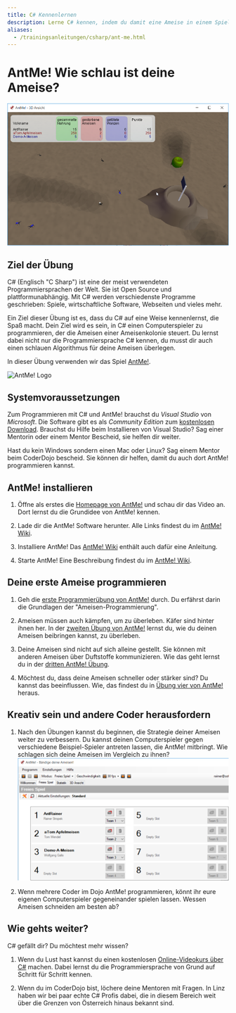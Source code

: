 ```yaml
---
title: C# Kennenlernen
description: Lerne C# kennen, indem du damit eine Ameise in einem Spiel steuerst 
aliases:
  - /trainingsanleitungen/csharp/ant-me.html
---
```


# AntMe! Wie schlau ist deine Ameise?

![AntMe!](img/antme-screenshot.png)

## Ziel der Übung

C# (Englisch "C Sharp") ist eine der meist verwendeten Programmiersprachen der Welt. Sie ist Open Source und plattformunabhängig. Mit C# werden verschiedenste Programme geschrieben: Spiele, wirtschaftliche Software, Webseiten und vieles mehr.

Ein Ziel dieser Übung ist es, dass du C# auf eine Weise kennenlernst, die Spaß macht. Dein Ziel wird es sein, in C# einen Computerspieler zu programmieren, der die Ameisen einer Ameisenkolonie steuert. Du lernst dabei nicht nur die Programmiersprache C# kennen, du musst dir auch einen schlauen Algorithmus für deine Ameisen überlegen.

In dieser Übung verwenden wir das Spiel [AntMe!](http://www.antme.net/de/).  

![AntMe! Logo](http://www.antme.net/wp-content/themes/antme/img/logo.png)

## Systemvoraussetzungen

Zum Programmieren mit C# und AntMe! brauchst du *Visual Studio* von *Microsoft*. Die Software gibt es als *Community Edition* zum [kostenlosen Download](http://www.visualstudio.com/de-de/downloads/download-visual-studio-vs.aspx). Brauchst du Hilfe beim Installieren von Visual Studio? Sag einer Mentorin oder einem Mentor Bescheid, sie helfen dir weiter.

Hast du kein Windows sondern einen Mac oder Linux? Sag einem Mentor beim CoderDojo bescheid. Sie können dir helfen, damit du auch dort AntMe! programmieren kannst.

## AntMe! installieren

1. Öffne als erstes die [Homepage von AntMe!](http://www.antme.net/de/) und schau dir das Video an. Dort lernst du die Grundidee von AntMe! kennen.

2. Lade dir die AntMe! Software herunter. Alle Links findest du im [AntMe! Wiki](http://wiki.antme.net/de/Lektion1).

3. Installiere AntMe! Das [AntMe! Wiki](http://wiki.antme.net/de/Lektion2) enthält auch dafür eine Anleitung. 

3. Starte AntMe! Eine Beschreibung findest du im [AntMe! Wiki](http://wiki.antme.net/de/Lektion3).

## Deine erste Ameise programmieren

1. Geh die [erste Programmierübung von AntMe!](http://wiki.antme.net/de/Lektion4) durch. Du erfährst darin die Grundlagen der "Ameisen-Programmierung".

2. Ameisen müssen auch kämpfen, um zu überleben. Käfer sind hinter ihnen her. In der [zweiten Übung von AntMe!](http://wiki.antme.net/de/Lektion5) lernst du, wie du deinen Ameisen beibringen kannst, zu überleben.

3. Deine Ameisen sind nicht auf sich alleine gestellt. Sie können mit anderen Ameisen über Duftstoffe kommunizieren. Wie das geht lernst du in der [dritten AntMe! Übung](http://wiki.antme.net/de/Lektion6).

4. Möchtest du, dass deine Ameisen schneller oder stärker sind? Du kannst das beeinflussen. Wie, das findest du in [Übung vier von AntMe!](http://wiki.antme.net/de/Lektion7) heraus.

## Kreativ sein und andere Coder herausfordern

1. Nach den Übungen kannst du beginnen, die Strategie deiner Ameisen weiter zu verbessern. Du kannst deinen Computerspieler gegen verschiedene Beispiel-Spieler antreten lassen, die AntMe! mitbringt. Wie schlagen sich deine Ameisen im Vergleich zu ihnen?<br/>
![Mehrere Computerspieler gleichzeitig](img/mehrere-spieler-vergleichen.png)

2. Wenn mehrere Coder im Dojo AntMe! programmieren, könnt ihr eure eigenen Computerspieler gegeneinander spielen lassen. Wessen Ameisen schneiden am besten ab?

## Wie gehts weiter?

C# gefällt dir? Du möchtest mehr wissen?

1. Wenn du Lust hast kannst du einen kostenlosen [Online-Videokurs über C#](https://mva.microsoft.com/de-de/training-courses/programmieren-f-r-beginner-mit-c--10140?l=JqnuG5A6_9704984382) machen. Dabei lernst du die Programmiersprache von Grund auf Schritt für Schritt kennen.

2. Wenn du im CoderDojo bist, löchere deine Mentoren mit Fragen. In Linz haben wir bei paar echte C# Profis dabei, die in diesem Bereich weit über die Grenzen von Österreich hinaus bekannt sind.
